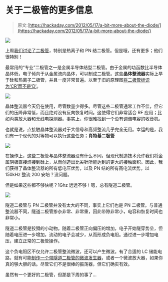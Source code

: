 # 关于二极管的更多信息

> 原文:[https://hackaday.com/2012/05/17/a-bit-more-about-the-diode/](https://hackaday.com/2012/05/17/a-bit-more-about-the-diode/)

![](../Images/544af14d87fea5726275099013cb9aa1.png)

上周[我们讨论了二极管](http://hackaday.com/2012/05/08/a-bit-about-the-diode/)，特别是热离子和 PN 结二极管。但是哦，还有更多；他们很特别！

最常用的“专业”二极管之一是金属半导体结型二极管。由于金属的功函数比半导体晶体低，电子倾向于从金属流向晶体，可以制成二极管。这些**晶体整流器**实际上早于硅和热离子二极管，并且一度非常普遍。以至于旧的原理图[将二极管标识为‘CR’而不是‘D’](http://www.circuitsarchive.org/images/f/f8/Cir_solorb_cdv700-6b-schem.jpg)。

![](../Images/d5156cc1acc98e70923cb589db78cc8f.png)

晶体整流器今天仍在使用，尽管数量少得多。尽管这些二极管通常工作不佳，但它们的压降非常低，而且绝对没有反向恢复时间。这使得它们非常适合 RF 应用；比如丙类放大器和无线电探测器。事实上，你很难找到一个没有调谐电容的收音机。

也就是说，点接触晶体整流器对于大信号和高频整流几乎完全无用。幸运的是，我们有一个现代的对等物可以执行这些任务；**肖特基二极管**

![](../Images/1a967bce4b42fee6f4ff1aaf2614895b.png)

在操作上，这些二极管与晶体整流器没有什么不同，但现代制造技术允许我们将金属阴极直接焊接到硅上，从而创造出比尖针所能达到的更大的接触面积。因此，我们获得了晶体整流器的所有低电压优势，以及 PN 结的所有高电流优势。以 150kHz 整流 200 安培？没问题。

但是如果这些都不够快呢？1Ghz 远远不够！嗯，总有隧道二极管。

![](../Images/0dd85dccb6026c393922c74fbffaa97c.png)

隧道二极管与 PN 二极管并没有太大的不同，事实上它们也是 PN 二极管。与普通整流器不同，隧道二极管掺杂非常、非常重，因此带隙非常小，电容和恢复时间也非常小。

隧道二极管是狡猾的小动物。随着二极管正向偏压的增加，电子开始隧穿势垒，但随着电压进一步增加，流动的电子会减少，从而形成负电阻。通过进一步增加电压，建立正常的二极管操作。

这个负电阻区不仅允许二极管整流微波，还可以产生微波。有了合适的 LC 储能电路，就有可能[制作一个带隧道二极管的微波发生器](http://hyperphysics.phy-astr.gsu.edu/hbase/electronic/ietron/tundio2.gif)，或者一个微波放大器，如果你真的够大胆的话。尽管它们不是很棒的振荡器，但它们确实有效。

虽然有一个更好的二极管，但那是下周的事了…